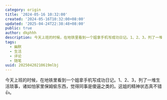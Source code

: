 ```yaml
---
category: origin
title: '2024-05-16 10:32:00'
created: '2024-05-16T10:32:00+08:00'
updated: '2025-04-24T22:38:48+08:00'
public: true
author: dkphhh
description: 今天上班的时候，在地铁里看到一个姐拿手机写成功日记。1、2、3，列了一堆生活琐事，诸如怕家里保姆偷东西……
tags:
  - 幽默
  - 生活
  - 评论
  - 随笔
uuid: 20250420210619mlbj
---
```


今天上班的时候，在地铁里看到一个姐拿手机写成功日记。1、2、3，列了一堆生活琐事，诸如怕家里保姆偷东西，觉得同事是傻逼之类的。这姐的精神状态真不错 👍。

